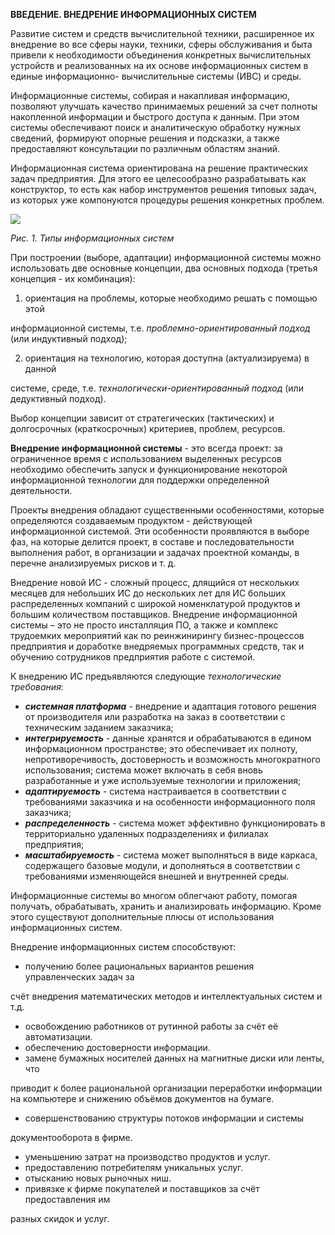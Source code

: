 ﻿**ВВЕДЕНИЕ. ВНЕДРЕНИЕ ИНФОРМАЦИОННЫХ СИСТЕМ** 

Развитие  систем  и  средств  вычислительной  техники,  расширенное  их внедрение  во  все  сферы науки, техники, сферы обслуживания  и быта привели  к необходимости  объединения  конкретных  вычислительных  устройств  и реализованных на их основе информационных систем в единые информационно- вычислительные системы (ИВС) и среды. 

Информационные  системы,  собирая  и  накапливая  информацию,  позволяют улучшать  качество  принимаемых  решений  за  счет  полноты  накопленной информации и быстрого доступа к данным. При этом системы обеспечивают поиск и  аналитическую  обработку  нужных  сведений,  формируют  опорные  решения  и подсказки, а также предоставляют консультации по различным областям знаний. 

Информационная  система  ориентирована  на  решение  практических  задач предприятия. Для этого ее целесообразно разрабатывать как конструктор, то есть как  набор  инструментов  решения  типовых  задач,  из  которых  уже  компонуются процедуры решения конкретных проблем. 

![](Пикча1.png)

*Рис. 1. Типы информационных систем* 

При  построении  (выборе,  адаптации)  информационной  системы  можно использовать две основные концепции, два основных подхода (третья концепция - их комбинация):  

1. ориентация  на  проблемы,  которые  необходимо  решать  с  помощью  этой 

информационной  системы,  т.е.  *проблемно-ориентированный  подход*  (или индуктивный подход);  

2. ориентация на  технологию, которая  доступна  (актуализируема)  в данной 

системе,  среде,  т.е.  *технологически-ориентированный  подход*  (или  дедуктивный подход).  

Выбор концепции зависит от стратегических (тактических) и долгосрочных (краткосрочных) критериев, проблем, ресурсов. 

**Внедрение информационной системы** - это всегда проект: за ограниченное время  с  использованием  выделенных  ресурсов  необходимо  обеспечить  запуск  и функционирование  некоторой  информационной  технологии  для  поддержки определенной деятельности. 

Проекты  внедрения  обладают  существенными  особенностями,  которые определяются создаваемым продуктом - действующей информационной системой. Эти особенности проявляются в выборе фаз, на которые делится проект, в составе и последовательности  выполнения  работ,  в  организации  и  задачах  проектной команды, в перечне анализируемых рисков и т. д. 

Внедрение новой ИС - сложный процесс, длящийся от нескольких месяцев для небольших  ИС  до  нескольких  лет  для  ИС  больших  распределенных  компаний  с широкой  номенклатурой  продуктов  и  большим  количеством  поставщиков. Внедрение информационной системы – это не просто инсталляция ПО, а также и комплекс  трудоемких  мероприятий  как  по  реинжинирингу  бизнес-процессов предприятия  и  доработке  внедряемых  программных  средств,  так  и  обучению сотрудников предприятия работе с системой. 

К внедрению ИС предъявляются следующие *технологические требования*: 

- ***системная платформа*** - внедрение и адаптация готового решения от производителя  или  разработка  на  заказ  в  соответствии  с  техническим заданием заказчика; 
- ***интегрируемость***  -  данные  хранятся  и  обрабатываются  в  едином информационном  пространстве;  это  обеспечивает  их  полноту, непротиворечивость,  достоверность  и  возможность  многократного использования; система может включать в себя вновь разработанные и уже используемые технологии и приложения; 
- ***адаптируемость***  -  система  настраивается  в  соответствии  с требованиями  заказчика  и  на  особенности  информационного  поля заказчика; 
- ***распределенность***  -  система  может  эффективно  функционировать  в территориально удаленных подразделениях и филиалах предприятия; 
- ***масштабируемость***  -  система  может  выполняться  в  виде  каркаса, содержащего  базовые  модули,  и  дополняться  в  соответствии  с требованиями изменяющейся внешней и внутренней среды. 

Информационные системы во многом облегчают работу, помогая получать, обрабатывать,  хранить  и  анализировать  информацию.  Кроме  этого  существуют дополнительные плюсы от использования информационных систем. 

Внедрение информационных систем способствуют: 

- получению более рациональных вариантов решения управленческих задач за 

счёт внедрения математических методов и интеллектуальных систем и т.д. 

- освобождению работников от рутинной работы за счёт её автоматизации. 
- обеспечению достоверности информации. 
- замене бумажных  носителей  данных  на  магнитные  диски  или  ленты, что 

приводит  к  более  рациональной  организации  переработки  информации  на компьютере и снижению объёмов документов на бумаге. 

- совершенствованию  структуры  потоков  информации  и  системы 

документооборота в фирме. 

- уменьшению затрат на производство продуктов и услуг. 
- предоставлению потребителям уникальных услуг. 
- отысканию новых рыночных ниш. 
- привязке к фирме покупателей и поставщиков за счёт предоставления им 

разных скидок и услуг. 

